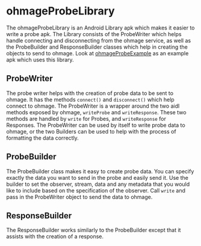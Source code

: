 ohmageProbeLibrary
==================

The ohmageProbeLibrary is an Android Library apk which makes it easier to write a probe apk. The
Library consists of the ProbeWriter which helps handle connecting and disconnecting from the
ohmage service, as well as the ProbeBuilder and ResponseBuilder classes which help in creating
the objects to send to ohmage. Look at [ohmageProbeExample](https://github.com/cketcham/ohmageProbeExample)
as an example apk which uses this library.

ProbeWriter
-----------

The probe writer helps with the creation of probe data to be sent to ohmage. It has the methods
`connect()` and `disconnect()` which help connect to ohmage. The ProbeWriter is a wrapper around
the two aidl methods exposed by ohmage, `writeProbe` and `writeResponse`. These two methods are
handled by `write` for Probes, and `writeResponse` for Responses. The ProbeWriter can be used by
itself to write probe data to ohmage, or the two Builders can be used to help with the process of
formatting the data correctly.

ProbeBuilder
------------

The ProbeBuilder class makes it easy to create probe data. You can specify exactly the data you want
to send in the probe and easily send it. Use the builder to set the observer, stream, data and any
metadata that you would like to include based on the specification of the observer. Call `write`
and pass in the ProbeWriter object to send the data to ohmage.

ResponseBuilder
---------------

The ResponseBuilder works similarly to the ProbeBuilder except that it assists with the creation of
a response.